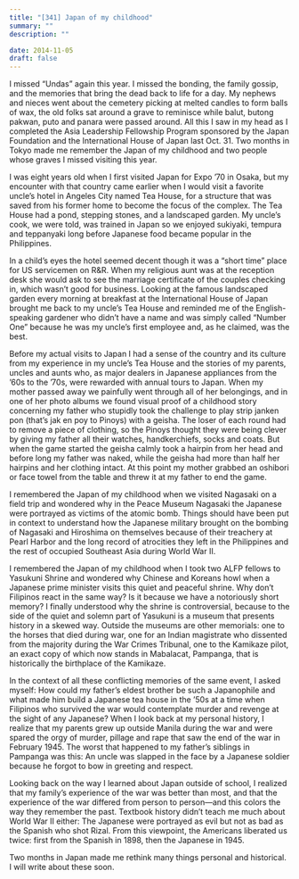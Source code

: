 ```yaml
---
title: "[341] Japan of my childhood"
summary: ""
description: ""

date: 2014-11-05
draft: false
---
```


I missed “Undas” again this year. I missed the bonding, the family gossip, and the memories that bring the dead back to life for a day. My nephews and nieces went about the cemetery picking at melted candles to form balls of wax, the old folks sat around a grave to reminisce while balut, butong pakwan, puto and panara were passed around. All this I saw in my head as I completed the Asia Leadership Fellowship Program sponsored by the Japan Foundation and the International House of Japan last Oct. 31. Two months in Tokyo made me remember the Japan of my childhood and two people whose graves I missed visiting this year.

I was eight years old when I first visited Japan for Expo ’70 in Osaka, but my encounter with that country came earlier when I would visit a favorite uncle’s hotel in Angeles City named Tea House, for a structure that was saved from his former home to become the focus of the complex. The Tea House had a pond, stepping stones, and a landscaped garden. My uncle’s cook, we were told, was trained in Japan so we enjoyed sukiyaki, tempura and teppanyaki long before Japanese food became popular in the Philippines.

In a child’s eyes the hotel seemed decent though it was a “short time” place for US servicemen on R&R. When my religious aunt was at the reception desk she would ask to see the marriage certificate of the couples checking in, which wasn’t good for business. Looking at the famous landscaped garden every morning at breakfast at the International House of Japan brought me back to my uncle’s Tea House and reminded me of the English-speaking gardener who didn’t have a name and was simply called “Number One” because he was my uncle’s first employee and, as he claimed, was the best.

Before my actual visits to Japan I had a sense of the country and its culture from my experience in my uncle’s Tea House and the stories of my parents, uncles and aunts who, as major dealers in Japanese appliances from the ’60s to the ’70s, were rewarded with annual tours to Japan. When my mother passed away we painfully went through all of her belongings, and in one of her photo albums we found visual proof of a childhood story concerning my father who stupidly took the challenge to play strip janken pon (that’s jak en poy to Pinoys) with a geisha. The loser of each round had to remove a piece of clothing, so the Pinoys thought they were being clever by giving my father all their watches, handkerchiefs, socks and coats. But when the game started the geisha calmly took a hairpin from her head and before long my father was naked, while the geisha had more than half her hairpins and her clothing intact. At this point my mother grabbed an oshibori or face towel from the table and threw it at my father to end the game.

I remembered the Japan of my childhood when we visited Nagasaki on a field trip and wondered why in the Peace Museum Nagasaki the Japanese were portrayed as victims of the atomic bomb. Things should have been put in context to understand how the Japanese military brought on the bombing of Nagasaki and Hiroshima on themselves because of their treachery at Pearl Harbor and the long record of atrocities they left in the Philippines and the rest of occupied Southeast Asia during World War II.

I remembered the Japan of my childhood when I took two ALFP fellows to Yasukuni Shrine and wondered why Chinese and Koreans howl when a Japanese prime minister visits this quiet and peaceful shrine. Why don’t Filipinos react in the same way? Is it because we have a notoriously short memory? I finally understood why the shrine is controversial, because to the side of the quiet and solemn part of Yasukuni is a museum that presents history in a skewed way. Outside the museums are other memorials: one to the horses that died during war, one for an Indian magistrate who dissented from the majority during the War Crimes Tribunal, one to the Kamikaze pilot, an exact copy of which now stands in Mabalacat, Pampanga, that is historically the birthplace of the Kamikaze.

In the context of all these conflicting memories of the same event, I asked myself: How could my father’s eldest brother be such a Japanophile and what made him build a Japanese tea house in the ’50s at a time when Filipinos who survived the war would contemplate murder and revenge at the sight of any Japanese? When I look back at my personal history, I realize that my parents grew up outside Manila during the war and were spared the orgy of murder, pillage and rape that saw the end of the war in February 1945. The worst that happened to my father’s siblings in Pampanga was this: An uncle was slapped in the face by a Japanese soldier because he forgot to bow in greeting and respect.

Looking back on the way I learned about Japan outside of school, I realized that my family’s experience of the war was better than most, and that the experience of the war differed from person to person—and this colors the way they remember the past. Textbook history didn’t teach me much about World War II either: The Japanese were portrayed as evil but not as bad as the Spanish who shot Rizal. From this viewpoint, the Americans liberated us twice: first from the Spanish in 1898, then the Japanese in 1945.

Two months in Japan made me rethink many things personal and historical. I will write about these soon.
